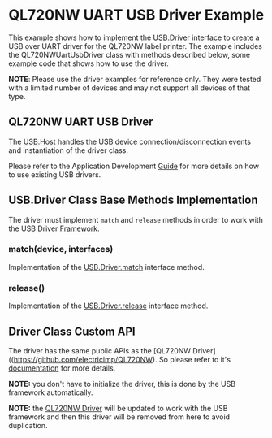 # QL720NW UART USB Driver Example

This example shows how to implement the [USB.Driver](./../../docs/DriverDevelopmentGuide.md)
interface to create a USB over UART driver for the QL720NW label printer.
The example includes
the QL720NWUartUsbDriver class with methods described below, some example
code that shows how to use the driver.

**NOTE**: Please use the driver examples for reference only. They were tested with a limited number
of devices and may not support all devices of that type.

## QL720NW UART USB Driver

The [USB.Host](./../../docs/DriverDevelopmentGuide.md#usb-drivers-framework-api-specification)
handles the USB device connection/disconnection
events and instantiation of the driver class.

Please refer to the Application Development [Guide](./../../docs/ApplicationDevelopmentGuide.md) for
more details on how to use existing USB drivers.

## USB.Driver Class Base Methods Implementation

The driver must implement `match` and `release` methods in order to work with the
USB Driver [Framework](./../../docs/DriverDevelopmentGuide.md#usb-drivers-framework-api-specification).

### match(device, interfaces)

Implementation of the [USB.Driver.match](../../docs/DriverDevelopmentGuide.md#matchdeviceobject-interfaces) interface method.

### release()

Implementation of the [USB.Driver.release](../../docs/DriverDevelopmentGuide.md#release) interface method.

## Driver Class Custom API

The driver has the same public APIs as the [QL720NW Driver]((https://github.com/electricimp/QL720NW). So please refer to it's [documentation](https://github.com/electricimp/QL720NW#setorientationorientation) for more details.

**NOTE:** you don't have to initialize the driver, this is done by the USB framework automatically.

**NOTE:** the [QL720NW Driver](https://github.com/electricimp/QL720NW) will be updated to work with the
USB framework and then this driver will be removed from here to avoid duplication.
